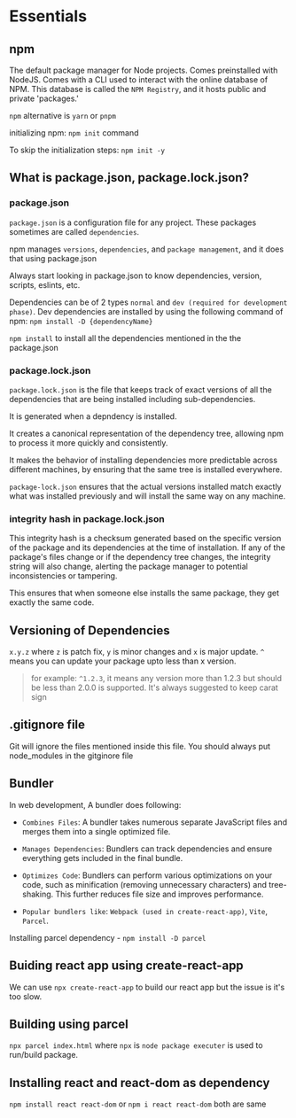 # Essentials

## npm

The default package manager for Node projects. Comes preinstalled with NodeJS. Comes with a CLI used to interact with the online database of NPM. This database is called the `NPM Registry`, and it hosts public and private 'packages.' 

`npm` alternative is `yarn` or `pnpm`

initializing npm: `npm init` command

To skip the initialization steps: `npm init -y`

## What is package.json, package.lock.json?

### package.json
`package.json` is a configuration file for any project.
These packages sometimes are called `dependencies`.

npm manages `versions`, `dependencies`, and `package management`, and it does that using package.json

Always start looking in package.json to know dependencies, version, scripts, eslints, etc.

Dependencies can be of 2 types `normal` and `dev (required for development phase)`. Dev dependencies are installed by using the following command of npm: `npm install -D {dependencyName}`

`npm install` to install all the dependencies mentioned in the the package.json

### package.lock.json
`package.lock.json` is the file that keeps track of exact versions of all the dependencies that are being installed including sub-dependencies. 

It is generated when a depndency is installed.

It creates a canonical representation of the dependency tree, allowing npm to process it more quickly and consistently. 

It makes the behavior of installing dependencies more predictable across different machines, by ensuring that the same tree is installed everywhere.

`package-lock.json` ensures that the actual versions installed match exactly what was installed previously and will install the same way on any machine.

### integrity hash in package.lock.json
This integrity hash is a checksum generated based on the specific version of the package and its dependencies at the time of installation. If any of the package's files change or if the dependency tree changes, the integrity string will also change, alerting the package manager to potential inconsistencies or tampering.

This ensures that when someone else installs the same package, they get exactly the same code.

## Versioning of Dependencies
`x.y.z` where `z` is patch fix, `y` is minor changes and `x` is major update.
`^` means you can update your package upto less than x version.
> for example: `^1.2.3`, it means any version more than 1.2.3 but should be less than 2.0.0 is supported. It's always suggested to keep carat sign

## .gitignore file
Git will ignore the files mentioned inside this file.
You should always put node_modules in the gitginore file

## Bundler

In web development, A bundler does following:

- `Combines Files`: A bundler takes numerous separate JavaScript files and merges them into a single optimized file.

- `Manages Dependencies`: Bundlers can track dependencies and ensure everything gets included in the final bundle.

- `Optimizes Code`: Bundlers can perform various optimizations on your code, such as minification (removing unnecessary characters) and tree-shaking. This further reduces file size and improves performance.

- `Popular bundlers like`: `Webpack (used in create-react-app)`, `Vite`, `Parcel`.

Installing parcel dependency - `npm install -D parcel`

## Buiding react app using create-react-app

We can use `npx create-react-app` to build our react app but the issue is it's too slow.

## Building using parcel

`npx parcel index.html` where `npx` is `node package executer` is used to run/build package.

## Installing react and react-dom as dependency
`npm install react react-dom` or `npm i react react-dom` both are same